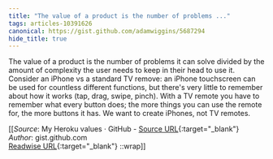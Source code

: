```yaml
---
title: "The value of a product is the number of problems ..."
tags: articles-10391626
canonical: https://gist.github.com/adamwiggins/5687294
hide_title: true
---
```


The value of a product is the number of problems it can solve divided by the amount of complexity the user needs to keep in their head to use it. Consider an iPhone vs a standard TV remove: an iPhone touchscreen can be used for countless different functions, but there's very little to remember about how it works (tap, drag, swipe, pinch). With a TV remote you have to remember what every button does; the more things you can use the remote for, the more buttons it has. We want to create iPhones, not TV remotes.


[[_Source_: My Heroku values · GitHub - [Source URL](https://gist.github.com/adamwiggins/5687294){:target="_blank"}<br>
_Author_: gist.github.com<br>
[Readwise URL](https://readwise.io/open/212473791){:target="_blank"}
::wrap]]